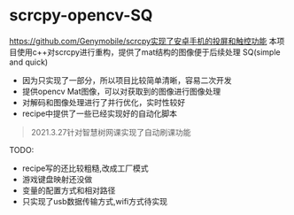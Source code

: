 # scrcpy-opencv-SQ
https://github.com/Genymobile/scrcpy实现了安卓手机的投屏和触控功能
本项目使用c++对scrcpy进行重构，提供了mat结构的图像便于后续处理
SQ(simple and quick)
* 因为只实现了一部分，所以项目比较简单清晰，容易二次开发
* 提供opencv Mat图像，可以对获取到的图像进行图像处理
* 对解码和图像处理进行了并行优化，实时性较好
* recipe中提供了一些已经实现好的自动化脚本
> 2021.3.27针对智慧树网课实现了自动刷课功能

TODO:
* recipe写的还比较粗糙,改成工厂模式
* 游戏键盘映射还没做
* 变量的配置方式和相对路径
* 只实现了usb数据传输方式,wifi方式待实现
